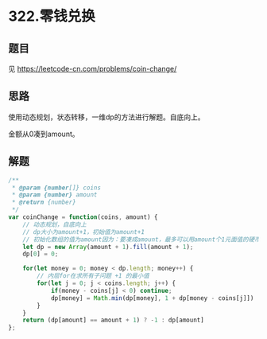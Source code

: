 # 322.零钱兑换

## 题目

见 https://leetcode-cn.com/problems/coin-change/

## 思路

使用动态规划，状态转移，一维dp的方法进行解题。自底向上。

金额从0凑到amount。

## 解题

```javascript
/**
 * @param {number[]} coins
 * @param {number} amount
 * @return {number}
 */
var coinChange = function(coins, amount) {
    // 动态规划，自底向上
    // dp大小为amount+1，初始值为amount+1
    // 初始化数组的值为amount因为：要凑成amount，最多可以用amount个1元面值的硬币（dp[amount] = amount），dp[amount]的结果不可能是amount+1，所以初始化为amount+1相当于是设置为正无穷，便于后面取最小值
    let dp = new Array(amount + 1).fill(amount + 1);
    dp[0] = 0;

    for(let money = 0; money < dp.length; money++) {
        // 内层for在求所有子问题 +1 的最小值
        for(let j = 0; j < coins.length; j++) {
            if(money - coins[j] < 0) continue;
            dp[money] = Math.min(dp[money], 1 + dp[money - coins[j]])
        }
    }
    return (dp[amount] == amount + 1) ? -1 : dp[amount]
};
```
